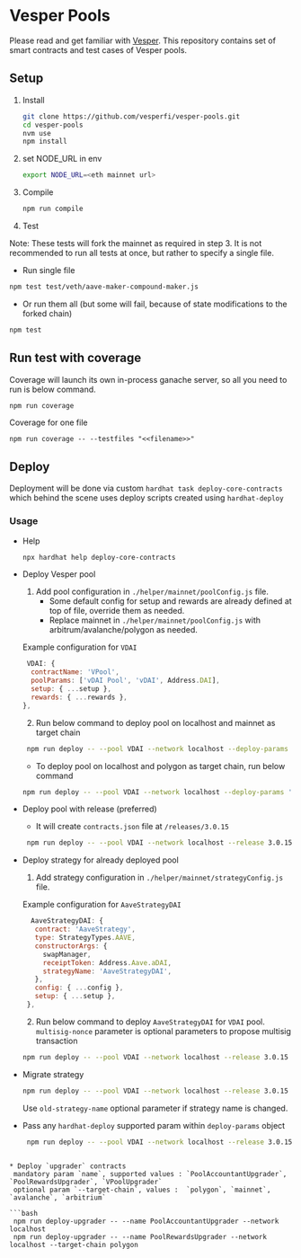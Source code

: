 # Vesper Pools

Please read and get familiar with [Vesper](https://docs.vesper.finance/). This repository contains set of smart contracts and test cases of Vesper pools.

## Setup

1. Install

   ```sh
   git clone https://github.com/vesperfi/vesper-pools.git
   cd vesper-pools
   nvm use
   npm install
   ```
2. set NODE_URL in env
    ```sh
    export NODE_URL=<eth mainnet url>
    ```
3. Compile

   ```sh
   npm run compile
   ```
4. Test

Note: These tests will fork the mainnet as required in step 3. It is not recommended to run all tests at once, but rather to specify a single file.

  - Run single file
   ```sh
   npm test test/veth/aave-maker-compound-maker.js
   ```

  - Or run them all (but some will fail, because of state modifications to the forked chain)
   ```sh
   npm test
   ```

## Run test with coverage

Coverage will launch its own in-process ganache server, so all you need to run is below command.
```sh
npm run coverage
```
Coverage for one file
```
npm run coverage -- --testfiles "<<filename>>"
```
## Deploy

Deployment will be done via custom `hardhat task deploy-core-contracts` which behind the scene uses deploy scripts created using `hardhat-deploy`
### Usage
* Help
   ```bash
   npx hardhat help deploy-core-contracts
   ```

* Deploy Vesper pool
  1. Add pool configuration in `./helper/mainnet/poolConfig.js` file.
     - Some default config for setup and rewards are already defined at top of file, override them as needed.
     - Replace mainnet in `./helper/mainnet/poolConfig.js` with arbitrum/avalanche/polygon as needed.

   Example configuration for `VDAI`
    ```js
     VDAI: {
      contractName: 'VPool',
      poolParams: ['vDAI Pool', 'vDAI', Address.DAI],
      setup: { ...setup },
      rewards: { ...rewards },
    },
    ```

  
  2. Run below command to deploy pool on localhost and mainnet as target chain
  ```bash
   npm run deploy -- --pool VDAI --network localhost --deploy-params '{"tags": "deploy-vPool"}'
  ```
  - To deploy pool on localhost and polygon as target chain, run below command 
  ```bash 
  npm run deploy -- --pool VDAI --network localhost --deploy-params '{"tags": "deploy-vPool"}' --target-chain polygon
  ```

* Deploy pool with release (preferred)
  - It will create `contracts.json` file at `/releases/3.0.15`
  ```bash
   npm run deploy -- --pool VDAI --network localhost --release 3.0.15 --deploy-params '{"tags": "deploy-vPool"}'
  ``` 

* Deploy strategy for already deployed pool
  1. Add strategy configuration in `./helper/mainnet/strategyConfig.js` file.
   
   Example configuration for `AaveStrategyDAI`
   ```js
     AaveStrategyDAI: {
      contract: 'AaveStrategy',
      type: StrategyTypes.AAVE,
      constructorArgs: {
        swapManager,
        receiptToken: Address.Aave.aDAI,
        strategyName: 'AaveStrategyDAI',
      },
      config: { ...config },
      setup: { ...setup },
    },
   ```
  2. Run below command to deploy `AaveStrategyDAI` for `VDAI` pool. `multisig-nonce` parameter is optional parameters to propose multisig transaction
  ```bash
  npm run deploy -- --pool VDAI --network localhost --release 3.0.15 --deploy-params '{"tags": "deploy-strategy"}' --strategy-name AaveStrategyDAI --multisig-nonce 0
  ```

* Migrate strategy
  ```bash
  npm run deploy -- --pool VDAI --network localhost --release 3.0.15 --deploy-params '{"tags": "migrate-strategy"}' --strategy-name AaveStrategyDAI
  ```
  Use `old-strategy-name` optional parameter if strategy name is changed.
  
* Pass any `hardhat-deploy` supported param within `deploy-params` object
  ```bash
   npm run deploy -- --pool VDAI --network localhost --release 3.0.15 --deploy-params '{"tags": "deploy-vPool", "gasprice": "25000000000"}'
  ```

 ```

 * Deploy `upgrader` contracts 
  mandatory param `name`, supported values : `PoolAccountantUpgrader`, `PoolRewardsUpgrader`, `VPoolUpgrader`
  optional param `--target-chain`, values :  `polygon`, `mainnet`, `avalanche`, `arbitrium`
 
 ```bash
  npm run deploy-upgrader -- --name PoolAccountantUpgrader --network localhost
  npm run deploy-upgrader -- --name PoolRewardsUpgrader --network localhost --target-chain polygon
 ```

